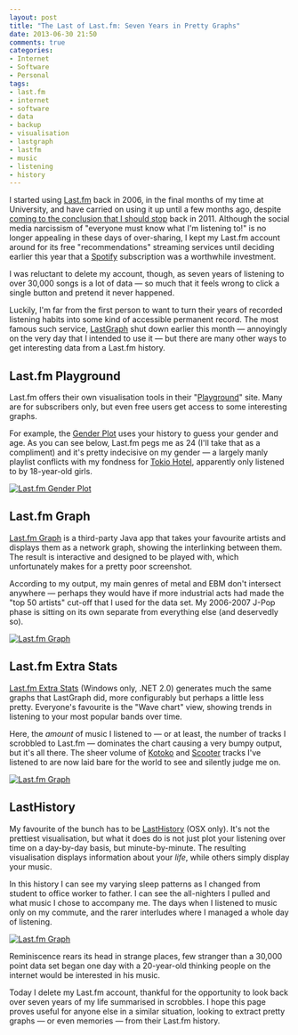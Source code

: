 ```yaml
---
layout: post
title: "The Last of Last.fm: Seven Years in Pretty Graphs"
date: 2013-06-30 21:50
comments: true
categories: 
- Internet
- Software
- Personal
tags: 
- last.fm
- internet
- software
- data
- backup
- visualisation
- lastgraph
- lastfm
- music
- listening
- history
---
```


I started using [Last.fm](http://last.fm) back in 2006, in the final months of my time at University, and have carried on using it up until a few months ago, despite [coming to the conclusion that I should stop](http://blog.ianrenton.com/could-i-live-without/) back in 2011. Although the social media narcissism of "everyone must know what I'm listening to!" is no longer appealing in these days of over-sharing, I kept my Last.fm account around for its free "recommendations" streaming services until deciding earlier this year that a [Spotify](https://www.spotify.com) subscription was a worthwhile investment.

I was reluctant to delete my account, though, as seven years of listening to over 30,000 songs is a lot of data &mdash; so much that it feels wrong to click a single button and pretend it never happened.

Luckily, I'm far from the first person to want to turn their years of recorded listening habits into some kind of accessible permanent record. The most famous such service, [LastGraph](http://lastgraph.aeracode.org/) shut down earlier this month &mdash; annoyingly on the very day that I intended to use it &mdash; but there are many other ways to get interesting data from a Last.fm history.

Last.fm Playground
------------------

Last.fm offers their own visualisation tools in their "[Playground](http://playground.last.fm/)" site. Many are for subscribers only, but even free users get access to some interesting graphs.

For example, the [Gender Plot](http://playground.last.fm/demo/genderplot) uses your history to guess your gender and age. As you can see below, Last.fm pegs me as 24 (I'll take that as a compliment) and it's pretty indecisive on my gender &mdash; a largely manly playlist conflicts with my fondness for [Tokio Hotel](https://en.wikipedia.org/wiki/Tokio_Hotel), apparently only listened to by 18-year-old girls.

[![Last.fm Gender Plot](https://files.ianrenton.com/sites/blog/2013/06/lastfm-gender.png)](https://files.ianrenton.com/sites/blog/2013/06/lastfm-gender.png)

Last.fm Graph
-------------

[Last.fm Graph](http://pages.swcp.com/~atomboy/lastfmgraph/) is a third-party Java app that takes your favourite artists and displays them as a network graph, showing the interlinking between them. The result is interactive and designed to be played with, which unfortunately makes for a pretty poor screenshot.

According to my output, my main genres of metal and EBM don't intersect anywhere &mdash; perhaps they would have if more industrial acts had made the "top 50 artists" cut-off that I used for the data set. My 2006-2007 J-Pop phase is sitting on its own separate from everything else (and deservedly so).

[![Last.fm Graph](https://files.ianrenton.com/sites/blog/2013/06/lastfm-graph.png)](https://files.ianrenton.com/sites/blog/2013/06/lastfm-graph.png)

Last.fm Extra Stats
-------------------

[Last.fm Extra Stats](http://www.last.fm/user/C26000/journal/2006/07/30/383m_last.fm_extra_stats) (Windows only, .NET 2.0) generates much the same graphs that LastGraph did, more configurably but perhaps a little less pretty. Everyone's favourite is the "Wave chart" view, showing trends in listening to your most popular bands over time.

Here, the *amount* of music I listened to &mdash; or at least, the number of tracks I scrobbled to Last.fm &mdash; dominates the chart causing a very bumpy output, but it's all there. The sheer volume of [Kotoko](https://en.wikipedia.org/wiki/Kotoko_%28singer%29) and [Scooter](https://en.wikipedia.org/wiki/Scooter_%28band%29) tracks I've listened to are now laid bare for the world to see and silently judge me on.

[![Last.fm Graph](https://files.ianrenton.com/sites/blog/2013/06/lastfm-wave.png)](https://files.ianrenton.com/sites/blog/2013/06/lastfm-wave.png)

LastHistory
-----------

My favourite of the bunch has to be [LastHistory](http://www.frederikseiffert.de/lasthistory/) (OSX only). It's not the prettiest visualisation, but what it does do is not just plot your listening over time on a day-by-day basis, but minute-by-minute. The resulting visualisation displays information about your *life*, while others simply display your music.

In this history I can see my varying sleep patterns as I changed from student to office worker to father. I can see the all-nighters I pulled and what music I chose to accompany me. The days when I listened to music only on my commute, and the rarer interludes where I managed a whole day of listening.

[![Last.fm Graph](https://files.ianrenton.com/sites/blog/2013/06/lastfm-time.png)](https://files.ianrenton.com/sites/blog/2013/06/lastfm-time.png)

Reminiscence rears its head in strange places, few stranger than a 30,000 point data set began one day with a 20-year-old thinking people on the internet would be interested in his music.

Today I delete my Last.fm account, thankful for the opportunity to look back over seven years of my life summarised in scrobbles. I hope this page proves useful for anyone else in a similar situation, looking to extract pretty graphs &mdash; or even memories &mdash; from their Last.fm history.
